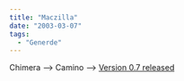 ```yaml
---
title: "Maczilla"
date: "2003-03-07"
tags:
  - "Generde"
---
```


Chimera –> Camino –> [Version 0.7 released](http://www.mozilla.org/projects/camino/releasenotes.html "Camino")

